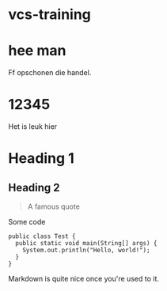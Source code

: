 vcs-training
============
hee man
=======
Ff opschonen die handel.

12345
=====
Het is leuk hier

# Heading 1
## Heading 2

> A famous quote

Some code

```
public class Test {
  public static void main(String[] args) {
    System.out.println("Hello, world!");
  }
}
```
Markdown is quite nice once you're used to it.
